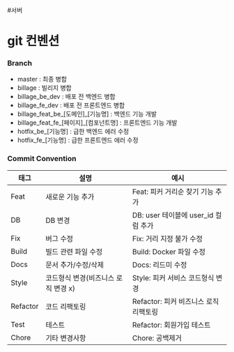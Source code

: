 #서버


# git 컨벤션

### Branch

- master : 최종 병합
- billage : 빌리지 병합
- billage_be_dev : 배포 전 백엔드 병합
- billage_fe_dev : 배포 전 프론트엔드 병합
- billage_feat_be_[도메인]_[기능명] : 백엔드 기능 개발
- billage_feat_fe_[페이지]_[컴포넌트명] : 프론트엔드 기능 개발
- hotfix_be_[기능명] : 급한 백엔드 에러 수정
- hotfix_fe_[기능명] : 급한 프론트엔드 에러 수정

### Commit Convention

| 태그 | 설명 | 예시 |
| --- | --- | --- |
| Feat | 새로운 기능 추가 | Feat: 피커 거리순 찾기 기능 추가 |
| DB | DB 변경 | DB: user 테이블에 user_id 컬럼 추가 |
| Fix | 버그 수정 | Fix: 거리 지정 불가 수정  |
| Build | 빌드 관련 파일 수정 | Build: Docker 파일 수정 |
| Docs | 문서 추가/수정/삭제 | Docs: 리드미 수정 |
| Style | 코드형식 변경(비즈니스 로직 변경 x) | Style: 피커 서비스 코드형식 변경 |
| Refactor | 코드 리팩토링 | Refactor: 피커 비즈니스 로직 리팩토링 |
| Test | 테스트 | Refactor: 회원가입 테스트 |
| Chore | 기타 변경사항 | Chore: 공백제거 |
